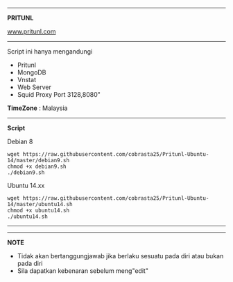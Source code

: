 ______________________________________________
**PRITUNL** 

www.pritunl.com

_______________________________________________
Script ini hanya mengandungi
- Pritunl
- MongoDB
- Vnstat
- Web Server
- Squid Proxy Port 3128,8080"

**TimeZone**   :  Malaysia

_________________________________________________
**Script**

Debian 8
```
wget https://raw.githubusercontent.com/cobrasta25/Pritunl-Ubuntu-14/master/debian9.sh
chmod +x debian9.sh
./debian9.sh
```
Ubuntu 14.xx
```
wget https://raw.githubusercontent.com/cobrasta25/Pritunl-Ubuntu-14/master/ubuntu14.sh
chmod +x ubuntu14.sh
./ubuntu14.sh
```
__________________________________________________


__________________________________________________
**NOTE**

 - Tidak akan bertanggungjawab jika berlaku sesuatu pada diri atau bukan pada diri
 - Sila dapatkan kebenaran sebelum meng"edit" 
 

